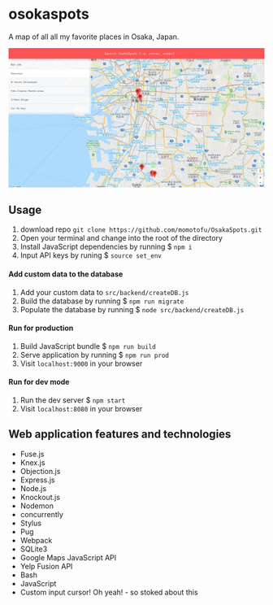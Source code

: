 # osokaspots
A map of all all my favorite places in Osaka, Japan.

![Alt text](/app_screen_shot.png?raw=true "App Screen Shot")

## Usage
1. download repo `git clone https://github.com/momotofu/OsakaSpots.git`
2. Open your terminal and change into the root of the directory
3. Install JavaScript dependencies by running $ `npm i`
4. Input API keys by runing $ `source set_env`

#### Add custom data to the database
1. Add your custom data to `src/backend/createDB.js`
2. Build the database by running $ `npm run migrate`
3. Populate the database by running $ `node src/backend/createDB.js`

#### Run for production
1. Build JavaScript bundle $ `npm run build`
2. Serve application by running $ `npm run prod`
3. Visit `localhost:9000` in your browser

#### Run for dev mode
1. Run the dev server $ `npm start`
2. Visit `localhost:8080` in your browser

## Web application features and technologies
- Fuse.js
- Knex.js
- Objection.js
- Express.js
- Node.js
- Knockout.js
- Nodemon
- concurrently
- Stylus
- Pug
- Webpack
- SQLite3
- Google Maps JavaScript API
- Yelp Fusion API
- Bash
- JavaScript
- Custom input cursor! Oh yeah! - so stoked about this
